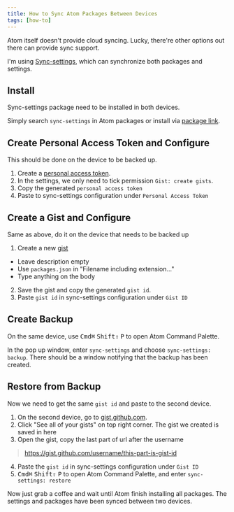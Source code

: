 ```yaml
---
title: How to Sync Atom Packages Between Devices
tags: [how-to]
---
```


Atom itself doesn't provide cloud syncing. Lucky, there're other options out there can provide sync support.

I'm using [Sync-settings](https://atom.io/packages/sync-settings), which can synchronize both packages and settings.

## Install

Sync-settings package need to be installed in both devices.

Simply search `sync-settings` in Atom packages or install via [package link](https://atom.io/packages/sync-settings).

## Create Personal Access Token and Configure

This should be done on the device to be backed up.

1. Create a [personal access token](https://github.com/settings/tokens/new?scopes=gist).
2. In the settings, we only need to tick permission `Gist: create gists`.
3. Copy the generated `personal access token`
4. Paste to sync-settings configuration under `Personal Access Token`

## Create a Gist and Configure
Same as above, do it on the device that needs to be backed up

1. Create a new [gist](https://gist.github.com/)
  - Leave description empty
  - Use `packages.json` in "Filename including extension..."
  - Type anything on the body
2. Save the gist and copy the generated `gist id`.
3. Paste `gist id` in sync-settings configuration under `Gist ID`

## Create Backup

On the same device, use <kbd>Cmd⌘</kbd> <kbd>Shift⇧</kbd> <kbd>P</kbd> to open Atom Command Palette.

In the pop up window, enter `sync-settings` and choose `sync-settings: backup`. There should be a window notifying that the backup has been created.

## Restore from Backup
Now we need to get the same `gist id` and paste to the second device.

1. On the second device, go to [gist.github.com](https://gist.github.com).
2. Click "See all of your gists" on top right corner. The gist we created is saved in here
3. Open the gist, copy the last part of url after the username
> https://gist.github.com/username/this-part-is-gist-id
4. Paste the `gist id` in sync-settings configuration under `Gist ID`
5. <kbd>Cmd⌘</kbd> <kbd>Shift⇧</kbd> <kbd>P</kbd> to open Atom Command Palette, and enter `sync-settings: restore`

Now just grab a coffee and wait until Atom finish installing all packages. The settings and packages have been synced between two devices.
